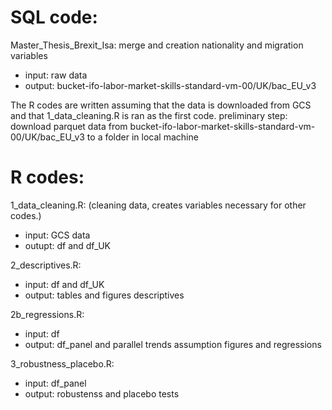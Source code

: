 
# SQL code: 

Master_Thesis_Brexit_Isa: merge and creation nationality and migration variables
- input: raw data
- output: bucket-ifo-labor-market-skills-standard-vm-00/UK/bac_EU_v3 

The R codes are written assuming that the data is downloaded from GCS and that 1_data_cleaning.R is ran as the first code. 
preliminary step: download parquet data from bucket-ifo-labor-market-skills-standard-vm-00/UK/bac_EU_v3 to a folder in local machine 

# R codes:

1_data_cleaning.R: (cleaning data, creates variables necessary for other codes.)
- input: GCS data  
- outupt: df and df_UK 

2_descriptives.R: 
- input: df and df_UK 
- output: tables and figures descriptives  

2b_regressions.R: 
- input: df
- output: df_panel and parallel trends assumption figures and regressions  

3_robustness_placebo.R: 
- input: df_panel
- output: robustenss and placebo tests
